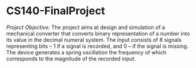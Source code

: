 # CS140-FinalProject
*Project Objective:* The project aims at design and simulation of a mechanical converter that converts binary representation of a number into its value in the decimal numeral system. The input consists of 8 signals representing bits – 1 if a signal is recorded, and 0 – if the signal is missing. The device generates a spring oscillation the frequency of which corresponds to the magnitude of the recorded input.
